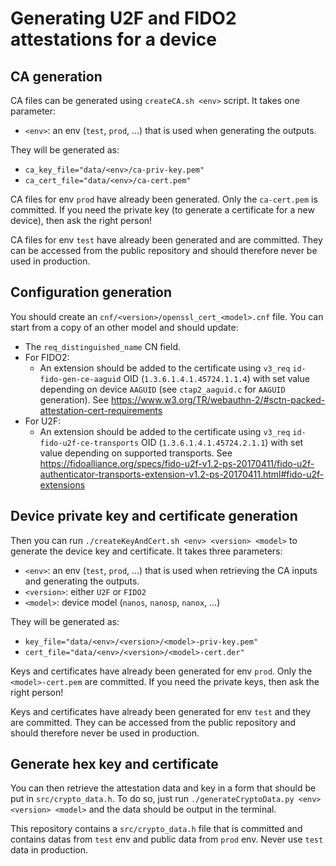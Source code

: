 # Generating U2F and FIDO2 attestations for a device


## CA generation

CA files can be generated using `createCA.sh <env>` script.
It takes one parameter:
- `<env>`: an env (`test`, `prod`, ...) that is used when generating the outputs.

They will be generated as:
- `ca_key_file="data/<env>/ca-priv-key.pem"`
- `ca_cert_file="data/<env>/ca-cert.pem"`

CA files for env `prod` have already been generated.
Only the `ca-cert.pem` is committed. If you need the private key (to generate a certificate for a new device), then ask the right person!

CA files for env `test` have already been generated and are committed.
They can be accessed from the public repository and should therefore never be used in production.


## Configuration generation

You should create an `cnf/<version>/openssl_cert_<model>.cnf` file.
You can start from a copy of an other model and should update:
- The `req_distinguished_name` CN field.
- For FIDO2:
	- An extension should be added to the certificate using `v3_req` `id-fido-gen-ce-aaguid` OID (`1.3.6.1.4.1.45724.1.1.4`) with set value depending on device `AAGUID` (see `ctap2_aaguid.c` for `AAGUID` generation). See https://www.w3.org/TR/webauthn-2/#sctn-packed-attestation-cert-requirements
- For U2F:
	- An extension should be added to the certificate using `v3_req` `id-fido-u2f-ce-transports` OID (`1.3.6.1.4.1.45724.2.1.1`) with set value depending on supported transports. See https://fidoalliance.org/specs/fido-u2f-v1.2-ps-20170411/fido-u2f-authenticator-transports-extension-v1.2-ps-20170411.html#fido-u2f-extensions


## Device private key and certificate generation

Then you can run `./createKeyAndCert.sh <env> <version> <model>` to generate the device key and certificate.
It takes three parameters:
- `<env>`: an env (`test`, `prod`, ...) that is used when retrieving the CA inputs and generating the outputs.
- `<version>`: either `U2F` or `FIDO2`
- `<model>`: device model (`nanos`, `nanosp`, `nanox`, ...)

They will be generated as:
- `key_file="data/<env>/<version>/<model>-priv-key.pem"`
- `cert_file="data/<env>/<version>/<model>-cert.der"`

Keys and certificates have already been generated for env `prod`.
Only the `<model>-cert.pem` are committed. If you need the private keys, then ask the right person!

Keys and certificates have already been generated for env `test` and they are committed.
They can be accessed from the public repository and should therefore never be used in production.


## Generate hex key and certificate

You can then retrieve the attestation data and key in a form that should be put in `src/crypto_data.h`.
To do so, just run `./generateCryptoData.py <env> <version> <model>` and the data should be output in the terminal.

This repository contains a `src/crypto_data.h` file that is committed and contains datas from `test` env and public data from `prod` env.
Never use `test` data in production.
